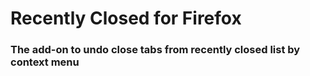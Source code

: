 ﻿# Recently Closed for Firefox  
### The add-on to undo close tabs from recently closed list by context menu  
